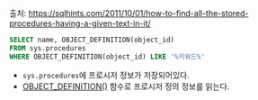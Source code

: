 출처: https://sqlhints.com/2011/10/01/how-to-find-all-the-stored-procedures-having-a-given-text-in-it/

```sql
SELECT name, OBJECT_DEFINITION(object_id)
FROM sys.procedures
WHERE OBJECT_DEFINITION(object_id) LIKE '%키워드%'
```
- `sys.procedures`에 프로시저 정보가 저장되어있다.
- [OBJECT_DEFINITION()](https://learn.microsoft.com/ko-kr/sql/t-sql/functions/object-definition-transact-sql?view=sql-server-ver16) 함수로 프로시저 정의 정보를 읽는다.

